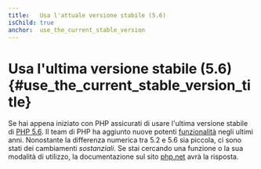 ```yaml
---
title:   Usa l'attuale versione stabile (5.6)
isChild: true
anchor:  use_the_current_stable_version
---
```


# Usa l'ultima versione stabile (5.6) {#use_the_current_stable_version_title}

Se hai appena iniziato con PHP assicurati di usare l'ultima versione stabile di
[PHP 5.6][php-release]. Il team di PHP ha aggiunto nuove potenti
[funzionalità](#language_highlights) negli ultimi anni. Nonostante la
differenza numerica tra 5.2 e 5.6 sia piccola, ci sono stati dei cambiamenti
_sostanziali_. Se stai cercando una funzione o la sua modalità di utilizzo, la
documentazione sul sito [php.net][php-docs] avrà la risposta.

[php-release]: http://www.php.net/downloads.php
[php-docs]: http://www.php.net/manual/it/
